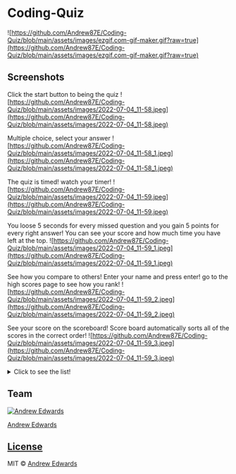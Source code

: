 # Coding-Quiz
![https://github.com/Andrew87E/Coding-Quiz/blob/main/assets/images/ezgif.com-gif-maker.gif?raw=true](https://github.com/Andrew87E/Coding-Quiz/blob/main/assets/images/ezgif.com-gif-maker.gif?raw=true)

## Screenshots

Click the start button to being the quiz
![https://github.com/Andrew87E/Coding-Quiz/blob/main/assets/images/2022-07-04_11-58.jpeg](https://github.com/Andrew87E/Coding-Quiz/blob/main/assets/images/2022-07-04_11-58.jpeg)

Multiple choice, select your answer
![https://github.com/Andrew87E/Coding-Quiz/blob/main/assets/images/2022-07-04_11-58_1.jpeg](https://github.com/Andrew87E/Coding-Quiz/blob/main/assets/images/2022-07-04_11-58_1.jpeg)

The quiz is timed! watch your timer!
![https://github.com/Andrew87E/Coding-Quiz/blob/main/assets/images/2022-07-04_11-59.jpeg](https://github.com/Andrew87E/Coding-Quiz/blob/main/assets/images/2022-07-04_11-59.jpeg)

You loose 5 seconds for every missed question and you gain 5 points for every right answer! You can see your score and how much time you have left at the top.
![https://github.com/Andrew87E/Coding-Quiz/blob/main/assets/images/2022-07-04_11-59_1.jpeg](https://github.com/Andrew87E/Coding-Quiz/blob/main/assets/images/2022-07-04_11-59_1.jpeg)

See how you compare to others! Enter your name and press enter! go to the high scores page to see how you rank!
![https://github.com/Andrew87E/Coding-Quiz/blob/main/assets/images/2022-07-04_11-59_2.jpeg](https://github.com/Andrew87E/Coding-Quiz/blob/main/assets/images/2022-07-04_11-59_2.jpeg)

See your score on the scoreboard! Score board automatically sorts all of the scores in the correct order!
![https://github.com/Andrew87E/Coding-Quiz/blob/main/assets/images/2022-07-04_11-59_3.jpeg](https://github.com/Andrew87E/Coding-Quiz/blob/main/assets/images/2022-07-04_11-59_3.jpeg)
<details>
    <summary>Click to see the list!</summary>
    Sorting the data in the scoreboard was by far the biggest challenge of this project.
    
</details>

## Team

[![Andrew Edwards](https://avatars.githubusercontent.com/u/106359255?size=100)](https://github.com/andrew87e)

[Andrew Edwards](https://github.com/andrew87e) 

## [License](https://github.com/Andrew87E/Horiseon-Marketing/blob/main/LICENSE)
 

MIT © [Andrew Edwards](https://github.com/andrew87e)


